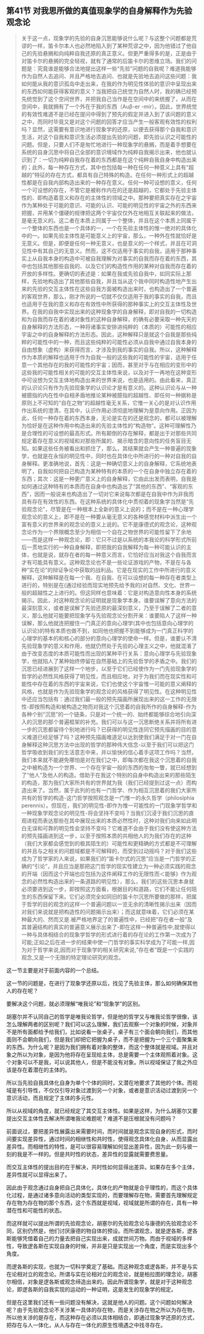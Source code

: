 <h2>第41节 对我思所做的真值现象学的自身解释作为先验观念论</h2><blockquote data-pid="QB_Oov_3">关于这一点，现象学的先验的自身沉思能够说什么呢？与这整个问题都是荒谬的一样，笛卡尔本人也必然地陷入到了某种荒谬之中，因为他错过了他自己的先验悬搁和向纯粹自我还原的真正意义。但更严重得多的是，正是由于对笛卡尔的悬搁的完全轻视，就有了通常的后笛卡尔的思维立场。我们的问题是：究竟谁是能够合法地提出这样一些“先验”问题的自我呢？难道我能够作为自然人去追问、并且严格地去追问、也就是先验地去追问这些问题：我如何能从我的意识孤岛中走出来，在我的作为明见性体验的意识中呈现出来的东西如何能获得客观的意义？当我把自己统觉为自然人时，我的确已经预先统觉到了这个空间世界，并把我自己当作是在空间中的来统握了，从而在空间中，我就拥有了一个外在于我的东西（Auβ-er -mir）。因此，世界统觉的有效性难道不是已经在提问中得到了预先的假定并进入到了该问题的意义之中，而同时毕竟又是对这个问题的回答才应当产生一般客观有效性的权利吗？显然，这需要有意识地进行现象学的还原，以便去获得那个自我和意识生活，对这个自我和意识生活必须提出先验的问题，即先验认识之可能性的问题。但是，只要人们不是匆忙地进行一种现象学的悬搁，而是着手想要在系统的自身沉思中将自己全部的意识境域作为纯粹自我揭示出来，他也就认识到了：一切为纯粹自我存在着的东西都是在这个纯粹自我自身中构造出来的；此外，每一种存在方式，其中也包括每一种在任何一种意义上具有“超越的”特征的存在方式，都具有自己特殊的构造。在任何一种形式上的超越性都是在自我内部构造出来的一种存在意义。任何一种可设想的意义，任何一个可设想的存在，不管它是被称作内在的还是超越的，它都处于先验主体性的、即构造着意义和存在的主体性的领域之中。那种要把真实存在之宇宙作为某种处于可能的意识、可能的认识、可能的明见性的宇宙之外的东西来把握，并用某个僵硬的规律把这两个宇宙仅仅外在地相互关联起来的做法，是毫无意义的。这二者在本质上同属于一个整体，并且在这个本质上同属于一个整体的东西也是一个具体的一，一个在先验主体性的惟一绝对的具体化中的一。如果先验主体性是可能意义上的宇宙，那么，一种外在性就恰好是无意义。但是，即便是任何一种无意义，也是意义的一个样式，并且在可洞见性中有其自己的无意义。然而，这不仅适用于事实的自我，适用于那种事实上从自我本身的构造中可被自我理解为对事实的自我而存在着的东西，其中也包括其他那些自我的、以及它们的构造性作用的某种对自我而存在着的开放的多样性。更确切的表述是：如果在我或先验自我中，如同实际上那样，先验地构造出了其他那些自我，并且当从这个我中同时构造性地产生出来的先验的交互主体性在这些自我方面被构造出来时，也构造出了一个普遍的客观世界，那么，刚才所说的一切就不仅仅适用于我的事实的自我，而且也适用于在我的意义和存在有效性中所获得的那种事实上的交互主体性及世界。在我的自我中实现出来的这种现象学的自身解释，即对自我的一切构造和为自我而存在着的诸对象性的这种自身解释，的确有必要采取一种先天的自身解释的方法形态，一种将诸事实安排进纯粹的（本质的）可能性的相应宇宙之中的自身解释的方法形态。因此，这种解释只是就这个自我是那些纯粹的可能性中的一种，而且这些纯粹的可能性必须从自我中通过自我本身的自由想象（虚构）来获得而言，才涉及到我的事实的自我。所以，这种解释作为本质的解释也适用于作为自我一般的这些我的可能性的宇宙，适用于任意一个其他存在的我的可能性的宇宙；因而，甚至对于与在相应的变形中的这些我的可能性相关的可能的交互主体性来说，以及对于一再地在这种变形中可设想为交互主体地构造出来的世界来说，也是适用的。由此看来，真正的认识论只有作为先验现象学的认识论才是有意义的。这种认识论与从一种被臆指的内在性中自相矛盾地推论某种被臆指的超越性、即任何一种据称是原则上不可知的“自在之物”的超越性毫无关系，它惟一关心的是对认识作用作出系统的澄清，在其中，认识作用必须彻底地理解为是意向作用。正因为此，任何一种存在着的东西本身，无论是实在的还是观念的，都可以被理解为恰好是在这种作用中构造出来的先验主体性的“构造物”。这种可理解性乃是合理性的可设想的最高形式。所有颠倒的存在解释，都是出于对那些共同规定着存在意义的视域和对那些所属的、揭示暗含的意向性的任务盲目无知。如果这些任务被看出和抓住了，那么，其结果就会产生一种普遍的现象学，也就是在永恒的明见性中，同时也在具体化中所进行的一种对自我的自身解释。更准确地说，首先：这是一种确切意义上的自身解释，它系统地表明了，自我如何把自己构造为某种特有的本质的一个在自身中独立存在着的东西；其次：这是一种更广意义上的自身解释，它由此出发而表明，自我是如何通过这种特有的本质而在自身中也构造出了“其他的东西”、“客观的东西”，因而一般说来也构造出了一切对它来说每次都是在自我中作为非我而具有存在有效性的东西。在这种系统的具体化中贯彻着的现象学当然是“先验观念论”，尽管是在一种根本上全新的意义上说的；而不是在一种心理学观念论的意义上，即不是在一种要从毫无意义的各种感觉材料中派生出一个富有意义的世界来的观念论的意义上说的。它不是康德式的观念论，这种观念论作为一个界限概念至少为相信一个自在之物世界的可能性留下了余地——而是这样一种观念论，即：它只不过是以系统的本我论的科学形式所前后一贯地实行的一种自身解释，即把我的自我解释为每一种可能认识的主体，也就是说，就存在者的每一种意义而言，它恰好应当对我这个自我而言才有可能具有意义。这种观念论也不是一些论证游戏的产物，不是在与各种“实在论”的辩证争论中获取的战利品。它是在现实的工作中所进行的意义解释，这种解释是在每一个我、在自我、在可以设想的每一种存在者类型上进行的，特别是在(通过经验而现实地预先给予我的)对自然、文化、世界一般的超越性之上进行的。但这同样也意味着：它是对构造意向性本身的系统揭示。因此，对这种观念论的证明就是现象学本身。谁要误解了意向方法的最深刻意义，或者是误解了先验还原的最深刻意义，乃至于误解了二者的意义，那么他就可能要把现象学与先验观念论分割开来：谁要陷人了这样一种误解，那么他就连把握住一门真正的意向心理学(其中也包括意向心理学的认识论)的特有本质也做不到，如同他也把握不到能够成为一门真正科学的心理学的基本的和核心的部分的意向心理学的使命一样。但是，谁要认不清先验现象学的意义和作用，他就仍然处于先验的心理主义之中，他就混淆了由于改变态度的本质可能性而出现的某种平行关系：意向心理学与先验现象学，他就陷人了某种始终停留在自然基础上的先验哲学的矛盾之中。我们的沉思已经进展到了这样一个地步，以至于它们已经使作为一门先验现象学的哲学的必然性风格获得了明见性，而且相应地，对于为我们而在现实性和可能性中存在着的东西的宇宙来说，它们也使这个宇宙惟一可能的意义阐释的风格，也就是作为先验现象学的观念论的风格获得了明见性。在这种明见性中还应当包括有：通过我们最一般的预先描画所展现出来的这一工作的无限性-即按照构造和被构造之物而对我这个沉思着的自我所作的自身解释-作为各种个别“沉思”的一个链条，只是对一个统一的、始终都能够综合地引向深入的沉思的那个普遍框架的补充。我们可以与这一沉思断绝关系并将所有进一步的沉思都留待个别地进行吗？已获得的明见性连同它预先描画的目的意义难道已经足够了吗？这种预先描画难道足以达到使我们满足于对一门在自身解释这种沉思方法中出现的哲学的那种伟大信念-以至于我们可以把这门哲学吸收到我们的生活意志中来，并以愉快的信心着手这项工作吗？当然，我们本来就不能避免哪怕是对在我们之中，即每次都在我这个沉思着的自我之中被构造为一个世界、一个存在宇宙一般的东西的匆匆一瞥，就已经想到了“他人”及他人的构造。借助于在我这个特别的自身中构造出来的那些陌生的构造，那为我们大家所共有的世界就为我（我们已经提到过这一点）而构造出来了。当然，属于此列的也有一门哲学、作为相互沉思着的我们大家所共有的哲学的构造-这门哲学按照观念是一门惟一的永久哲学（philoslphia perennis）。但现在，我们的明见性-即作为惟一可能性的一门现象学哲学和一种现象学观念论的明见性-将会坚持不变吗？当我们沉浸于我们沉思的直观进程而表达那些在其中展现出来的本质必然性时，这种对我们向来如此明白无误和可靠的明见性会坚持不变吗？它难道不会由于我们没有使这种方法的预先描画进到这一步，以至于按照本质的共相他人的为我们存在的这种（我们大家都会感觉到的极其陌生的）可能性和更精确的方式都是不可理解的并且与之相关的问题域都是不可解释的，而受到过动摇吗？对于我们这些成为了哲学家的人来说，如果我们的“笛卡尔式的沉思”应当是一门哲学的正确的“引论”，并且应当是那把这门哲学的现实性建立为一种必须实践的观念的开端（因而这个开端也应包括为这件阐释工作的无限性而＜能够》作为观念的必然性构造出来的一条道路的明见性），那么，我们的这些沉思本身就必须要进到这一步，即按照这方面看，根据目的和道路，它们不能让任何陌生的东西保留下来。它们必须完全如同旧的笛卡尔沉思所要做的那样，把属于哲学的目的观念的这样一个普遍问题以一览无余的清晰性揭示出来（因而对我们来说就是把构造性的问题揭示出来）；而这就意味着，它们必须在某种最大的、然而又是.被严格地界定了的普遍性中，已经把“存在者一般”及其普遍结构的真实的普遍意义展示出来了-即在这样一种普遍性中,就使得以一种与具体相结合的现象学哲学的形式进行着的存在论的工作第一次成为了可能;正如之后在进一步的结果中使一门哲学的事实科学成为了可能一样,因为对于哲学来说,因而对于现象学的相关研究来说,“存在者”既是一个实践的观念,又是一个无限的特定理论研究的观念。</blockquote><p data-pid="9kazkH4d">这一节主要是对于前面内容的一个总结。</p><p data-pid="ZWURQwEJ">这一节的问题是，在进行了现象学还原以后，找见了先验主体，那么如何确保其他人的存在呢？</p><p data-pid="Ucrapo6g">要解决这个问题，就必须理解“唯我论”和“现象学”的区别。</p><p data-pid="8BxLUj8n">胡塞尔并不认同自己的哲学是唯我论哲学，但是他的哲学又与唯我论哲学很像，该怎么理解两者的区别呢？我们可以这么理解，我们去观察一个对象的时候，对象并不是所有面都给予给我们，比如说看一张桌子，桌子有三个面会朝向我们，而其他面则不会朝向我们，但是我们却把它把握为桌子，而不是把握为一个三个面聚集来的东西。为什么呢？是因为我们拥有着对象的整体，而这个整体就是视域。并且对象之所以为对象，是因为他将存在呈现给主体，总是需要一个主体观照着对象。这个对象可以不是我，可以说其他人，但是不能没有对象。所以视域保证了我之外应该是存在着潜在的主体的。</p><p data-pid="zjQynfDA">所以当先验自我具体化自身为单个个体的同时，又潜在地要求了其他的个体。而视域是有引导性，不仅仅引导对象过渡到另一个对象，或者是意识活动过渡到另一个意识活动，而且规定了主体的多元性。</p><p data-pid="ekF0O4Hs">所以从视域的角度，就已经规定了其交互主体性。如果是这样，为什么胡塞尔又要提出交互主体性去解决所谓唯我论难题呢？难道不是压根就没有问题吗？</p><p data-pid="lKmlNtDr">前面说过，要把差异性展露出来需要时间，而时间就是观念实现自身的形式，而时间要实现差异性，通过时间的相继性和共时性，使得观念具体化自身，从而显露出差异性。而相继性的特性，是可以很容易理解如何显出差异性，因为此一刻与彼一刻的我是不一样的。但是共时性的状态，差异性的显露就需要费思量。</p><p data-pid="S3K8pwSr">而交互主体性的提出目的在于解决，共时性如何显得出差异。如果存在多个主体，差异性就可以显得出来了。</p><p data-pid="v18R00ar">因此由于观念通过自身把自己具体化，具体化的产物就是合乎理性的，而这个具体化过程，是通过诸多意向活动的类型实现的，而要理解存在物，需要首先理解规定存在物为存在物的那个东西，这个东西就是视域，视域就是所谓的存在，具有一种潜在性和可能性的状态。</p><p data-pid="oqX10wbx">而这样就可以提出所谓的先验观念论，胡塞尔的先验观念论与康德的先验观念论不同，区别仍然是，他们讨厌康德的物自体的预设。而所谓观念，就是逻各斯，逻各斯能够凭借着自己的力量去把自己实现出来，成就世间万物。而由于视域的多样性，导致逻各斯在实现自身的时候，并非是只是实现出一个角度，而是实现出多个角度。</p><p data-pid="YjYnnFwU">而逻各斯的实现，也就为一切科学奠定了基础。而这种观念或逻各斯，并不是与实在论相对立的观念论。所谓与实在论相对立的观念论，就是柏拉图的理念论，胡塞尔相信，对象是逻各斯或观念缔造出来的。因此所谓现象学，就是对于这种观念论，即逻各斯的自我实现的运动的一种证明，这是发生的现象学的规定。</p><p data-pid="nc5wMqBl">但是在这里我们还有一些问题没有解决，这就是他人的问题。这个问题如何解决呢？由于先验观念论不关涉某一具体的存在物，而是关涉存在物之所以为存在物，所以他关涉的是存在，而这种存在必须以具体相结合，即通过现象学还原的方式，把存在与人一体化，从人与存在一体化的原生性境遇之中找寻存在。</p><p></p>